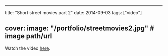 
---
title: "Short street movies part 2"
date: 2014-09-03
tags: ["video"]

cover:
  image: "/portfolio/streetmovies2.jpg" # image path/url
---

Watch the video [here](https://www.youtube.com/watch?v=-8N1fELMr3c).


